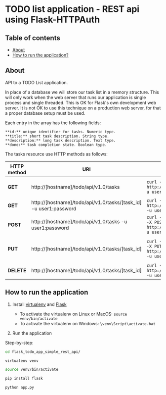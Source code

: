 # TODO list application - REST api using Flask-HTTPAuth

## Table of contents

- [About](#about)
- [How to run the application?](#how-to-run-application)

## About

API to a TODO List application.

In place of a database we will store our task list in a memory structure. This will only work when the web server that runs our application is single process and single threaded. This is OK for Flask's own development web server. It is not OK to use this technique on a production web server, for that a proper database setup must be used.

Each entry in the array has the following fields:

	**id:** unique identifier for tasks. Numeric type.
	**title:** short task description. String type.
	**description:** long task description. Text type.
	**done:** task completion state. Boolean type.

The tasks resource use HTTP methods as follows:

| HTTP method |	URI | Example | Action |
| ----------- | --- | ------- | ------ |
| **GET** | http://[hostname]/todo/api/v1.0/tasks | ```curl -i http://localhost:5000/todo/api/v1.0/tasks -u user1:password``` | Retrieve list of tasks |
| **GET** | http://[hostname]/todo/api/v1.0/tasks/[task_id] -u user1:password | ```curl -i http://localhost:5000/todo/api/v1.0/tasks/1 -u user1:password``` | Retrieve a task |
| **POST** | http://[hostname]/todo/api/v1.0/tasks -u user1:password | ```curl -i -H "Content-Type: application/json" -X POST -d '{"title":"Read a book"}' http://localhost:5000/todo/api/v1.0/tasks -u user1:password ``` | Create a new task |
| **PUT** | http://[hostname]/todo/api/v1.0/tasks/[task_id] | ```curl -i -H "Content-Type: application/json" -X PUT -d '{"done":true}' http://localhost:5000/todo/api/v1.0/tasks/2 -u user1:password``` | Update an existing task |
| **DELETE** | http://[hostname]/todo/api/v1.0/tasks/[task_id] | ```curl -X DELETE http://localhost:5000/todo/api/v1.0/tasks/2 -u user1:password``` | Delete a task |

## How to run the application

1. Install [virtualenv](https://virtualenv.pypa.io/en/latest/) and [Flask](https://palletsprojects.com/p/flask/)
	* To activate the virtualenv on Linux or MacOS: ```source venv/bin/activate```
	* To activate the virtualenv on Windows: ```\venv\Script\activate.bat```

2. Run the application

Step-by-step:

```sh
cd flask_todo_app_simple_rest_api/

virtualenv venv

source venv/bin/activate

pip install flask

python app.py
```

